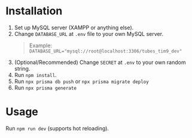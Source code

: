 # Installation
1. Set up MySQL server (XAMPP or anything else).
2. Change `DATABASE_URL` at `.env` file to your own MySQL server.
    > Example: `DATABASE_URL="mysql://root@localhost:3306/tubes_tim9_dev"`
3. (Optional/Recommended) Change `SECRET` at `.env` to your own random string.
4. Run `npm install`.
5. Run `npx prisma db push` or `npx prisma migrate deploy`
6. Run `npx prisma generate`
# Usage
Run `npm run dev` (supports hot reloading).